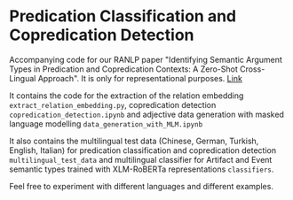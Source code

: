 # Predication Classification and Copredication Detection


Accompanying code for our RANLP paper "Identifying Semantic Argument Types in Predication and Copredication Contexts: A Zero-Shot Cross-Lingual Approach". It is only for representational purposes. [Link](https://cococo.phil.hhu.de/wp-content/uploads/2023/08/RANLP_2023_copredication.pdf)


It contains the code for the extraction of the relation embedding ```extract_relation_embedding.py```, copredication detection ```copredication_detection.ipynb``` and adjective data generation with masked language modelling ```data_generation_with_MLM.ipynb```


It also contains the multilingual test data (Chinese, German, Turkish, English, Italian) for predication classification and copredication detection ```multilingual_test_data``` and multilingual classifier for Artifact and Event semantic types trained with XLM-RoBERTa representations ```classifiers```.




Feel free to experiment with different languages and different examples.

